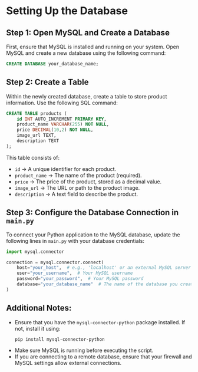 # Setting Up the Database

## Step 1: Open MySQL and Create a Database
First, ensure that MySQL is installed and running on your system. Open MySQL and create a new database using the following command:

```sql
CREATE DATABASE your_database_name;
```

## Step 2: Create a Table
Within the newly created database, create a table to store product information. Use the following SQL command:

```sql
CREATE TABLE products (
    id INT AUTO_INCREMENT PRIMARY KEY,
    product_name VARCHAR(255) NOT NULL,
    price DECIMAL(10,2) NOT NULL,
    image_url TEXT,
    description TEXT
);
```

This table consists of:
- `id` → A unique identifier for each product.
- `product_name` → The name of the product (required).
- `price` → The price of the product, stored as a decimal value.
- `image_url` → The URL or path to the product image.
- `description` → A text field to describe the product.

## Step 3: Configure the Database Connection in `main.py`
To connect your Python application to the MySQL database, update the following lines in `main.py` with your database credentials:

```python
import mysql.connector

connection = mysql.connector.connect(
    host="your_host",  # e.g., 'localhost' or an external MySQL server
    user="your_username",  # Your MySQL username
    password="your_password",  # Your MySQL password
    database="your_database_name"  # The name of the database you created
)
```

## Additional Notes:
- Ensure that you have the `mysql-connector-python` package installed. If not, install it using:
  ```bash
  pip install mysql-connector-python
  ```
- Make sure MySQL is running before executing the script.
- If you are connecting to a remote database, ensure that your firewall and MySQL settings allow external connections.

